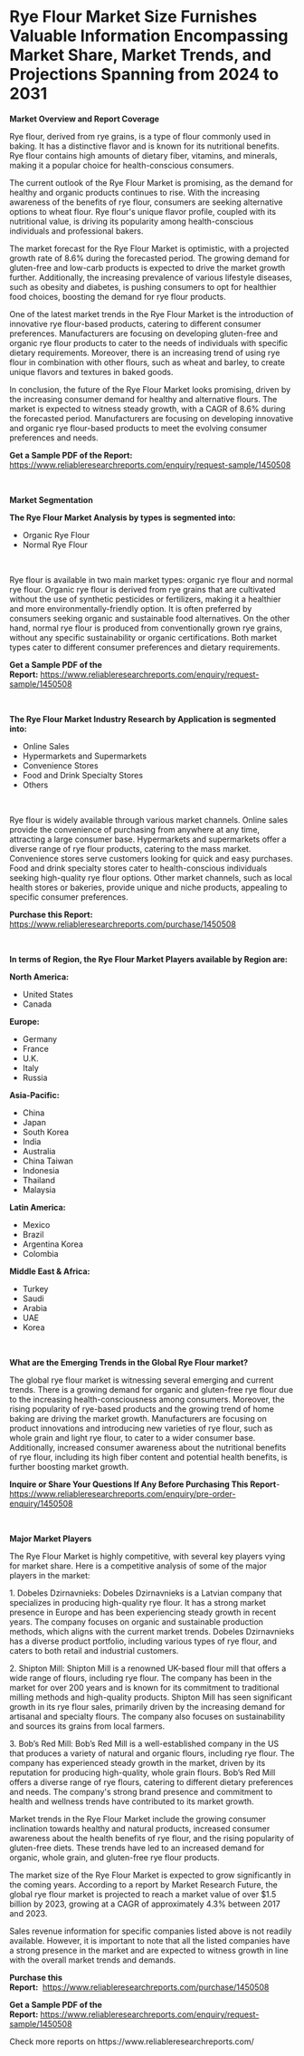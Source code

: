 <p><h1>Rye Flour Market Size Furnishes Valuable Information Encompassing Market Share, Market Trends, and Projections Spanning from 2024 to 2031</h1></p><p><strong>Market Overview and Report Coverage</strong></p>
<p><p>Rye flour, derived from rye grains, is a type of flour commonly used in baking. It has a distinctive flavor and is known for its nutritional benefits. Rye flour contains high amounts of dietary fiber, vitamins, and minerals, making it a popular choice for health-conscious consumers.</p><p>The current outlook of the Rye Flour Market is promising, as the demand for healthy and organic products continues to rise. With the increasing awareness of the benefits of rye flour, consumers are seeking alternative options to wheat flour. Rye flour's unique flavor profile, coupled with its nutritional value, is driving its popularity among health-conscious individuals and professional bakers.</p><p>The market forecast for the Rye Flour Market is optimistic, with a projected growth rate of 8.6% during the forecasted period. The growing demand for gluten-free and low-carb products is expected to drive the market growth further. Additionally, the increasing prevalence of various lifestyle diseases, such as obesity and diabetes, is pushing consumers to opt for healthier food choices, boosting the demand for rye flour products.</p><p>One of the latest market trends in the Rye Flour Market is the introduction of innovative rye flour-based products, catering to different consumer preferences. Manufacturers are focusing on developing gluten-free and organic rye flour products to cater to the needs of individuals with specific dietary requirements. Moreover, there is an increasing trend of using rye flour in combination with other flours, such as wheat and barley, to create unique flavors and textures in baked goods.</p><p>In conclusion, the future of the Rye Flour Market looks promising, driven by the increasing consumer demand for healthy and alternative flours. The market is expected to witness steady growth, with a CAGR of 8.6% during the forecasted period. Manufacturers are focusing on developing innovative and organic rye flour-based products to meet the evolving consumer preferences and needs.</p></p>
<p><strong>Get a Sample PDF of the Report:</strong> <a href="https://www.reliableresearchreports.com/enquiry/request-sample/1450508">https://www.reliableresearchreports.com/enquiry/request-sample/1450508</a></p>
<p>&nbsp;</p>
<p><strong>Market Segmentation</strong></p>
<p><strong>The Rye Flour Market Analysis by types is segmented into:</strong></p>
<p><ul><li>Organic Rye Flour</li><li>Normal Rye Flour</li></ul></p>
<p>&nbsp;</p>
<p><p>Rye flour is available in two main market types: organic rye flour and normal rye flour. Organic rye flour is derived from rye grains that are cultivated without the use of synthetic pesticides or fertilizers, making it a healthier and more environmentally-friendly option. It is often preferred by consumers seeking organic and sustainable food alternatives. On the other hand, normal rye flour is produced from conventionally grown rye grains, without any specific sustainability or organic certifications. Both market types cater to different consumer preferences and dietary requirements.</p></p>
<p><strong>Get a Sample PDF of the Report:</strong>&nbsp;<a href="https://www.reliableresearchreports.com/enquiry/request-sample/1450508">https://www.reliableresearchreports.com/enquiry/request-sample/1450508</a></p>
<p>&nbsp;</p>
<p><strong>The Rye Flour Market Industry Research by Application is segmented into:</strong></p>
<p><ul><li>Online Sales</li><li>Hypermarkets and Supermarkets</li><li>Convenience Stores</li><li>Food and Drink Specialty Stores</li><li>Others</li></ul></p>
<p>&nbsp;</p>
<p><p>Rye flour is widely available through various market channels. Online sales provide the convenience of purchasing from anywhere at any time, attracting a large consumer base. Hypermarkets and supermarkets offer a diverse range of rye flour products, catering to the mass market. Convenience stores serve customers looking for quick and easy purchases. Food and drink specialty stores cater to health-conscious individuals seeking high-quality rye flour options. Other market channels, such as local health stores or bakeries, provide unique and niche products, appealing to specific consumer preferences.</p></p>
<p><strong>Purchase this Report:</strong>&nbsp; <a href="https://www.reliableresearchreports.com/purchase/1450508">https://www.reliableresearchreports.com/purchase/1450508</a></p>
<p>&nbsp;</p>
<p><strong>In terms of Region, the Rye Flour Market Players available by Region are:</strong></p>
<p>
    <p> <strong> North America: </strong>
        <ul>
            <li>United States</li>
            <li>Canada</li>
        </ul>
        </p> 
    <p> <strong> Europe: </strong>
        <ul>
            <li>Germany</li>
            <li>France</li>
            <li>U.K.</li>
            <li>Italy</li>
            <li>Russia</li>
        </ul>
        </p> 
    <p> <strong> Asia-Pacific: </strong>
        <ul>
            <li>China</li>
            <li>Japan</li>
            <li>South Korea</li>
            <li>India</li>
            <li>Australia</li>
            <li>China Taiwan</li>
            <li>Indonesia</li>
            <li>Thailand</li>
            <li>Malaysia</li>
        </ul>
        </p> 
    <p> <strong> Latin America: </strong>
        <ul>
            <li>Mexico</li>
            <li>Brazil</li>
            <li>Argentina Korea</li>
            <li>Colombia</li>
        </ul>
        </p> 
    <p> <strong> Middle East & Africa: </strong>
        <ul>
            <li>Turkey</li>
            <li>Saudi</li>
            <li>Arabia</li>
            <li>UAE</li>
            <li>Korea</li>
        </ul>
    </p>
    </p>
<p>&nbsp;</p>
<p><strong>What are the Emerging Trends in the Global Rye Flour market?</strong></p>
<p><p>The global rye flour market is witnessing several emerging and current trends. There is a growing demand for organic and gluten-free rye flour due to the increasing health-consciousness among consumers. Moreover, the rising popularity of rye-based products and the growing trend of home baking are driving the market growth. Manufacturers are focusing on product innovations and introducing new varieties of rye flour, such as whole grain and light rye flour, to cater to a wider consumer base. Additionally, increased consumer awareness about the nutritional benefits of rye flour, including its high fiber content and potential health benefits, is further boosting market growth.</p></p>
<p><strong>Inquire or Share Your Questions If Any Before Purchasing This Report</strong>- <a href="https://www.reliableresearchreports.com/enquiry/pre-order-enquiry/1450508">https://www.reliableresearchreports.com/enquiry/pre-order-enquiry/1450508</a></p>
<p>&nbsp;</p>
<p><strong>Major Market Players</strong></p>
<p><p>The Rye Flour Market is highly competitive, with several key players vying for market share. Here is a competitive analysis of some of the major players in the market:</p><p>1. Dobeles Dzirnavnieks: Dobeles Dzirnavnieks is a Latvian company that specializes in producing high-quality rye flour. It has a strong market presence in Europe and has been experiencing steady growth in recent years. The company focuses on organic and sustainable production methods, which aligns with the current market trends. Dobeles Dzirnavnieks has a diverse product portfolio, including various types of rye flour, and caters to both retail and industrial customers.</p><p>2. Shipton Mill: Shipton Mill is a renowned UK-based flour mill that offers a wide range of flours, including rye flour. The company has been in the market for over 200 years and is known for its commitment to traditional milling methods and high-quality products. Shipton Mill has seen significant growth in its rye flour sales, primarily driven by the increasing demand for artisanal and specialty flours. The company also focuses on sustainability and sources its grains from local farmers.</p><p>3. Bob’s Red Mill: Bob’s Red Mill is a well-established company in the US that produces a variety of natural and organic flours, including rye flour. The company has experienced steady growth in the market, driven by its reputation for producing high-quality, whole grain flours. Bob’s Red Mill offers a diverse range of rye flours, catering to different dietary preferences and needs. The company's strong brand presence and commitment to health and wellness trends have contributed to its market growth.</p><p>Market trends in the Rye Flour Market include the growing consumer inclination towards healthy and natural products, increased consumer awareness about the health benefits of rye flour, and the rising popularity of gluten-free diets. These trends have led to an increased demand for organic, whole grain, and gluten-free rye flour products.</p><p>The market size of the Rye Flour Market is expected to grow significantly in the coming years. According to a report by Market Research Future, the global rye flour market is projected to reach a market value of over $1.5 billion by 2023, growing at a CAGR of approximately 4.3% between 2017 and 2023.</p><p>Sales revenue information for specific companies listed above is not readily available. However, it is important to note that all the listed companies have a strong presence in the market and are expected to witness growth in line with the overall market trends and demands.</p></p>
<p><strong>Purchase this Report:</strong>&nbsp;&nbsp;<a href="https://www.reliableresearchreports.com/purchase/1450508">https://www.reliableresearchreports.com/purchase/1450508</a></p>
<p></p>
<p><strong>Get a Sample PDF of the Report:</strong>&nbsp;<a href="https://www.reliableresearchreports.com/enquiry/request-sample/1450508">https://www.reliableresearchreports.com/enquiry/request-sample/1450508</a></p>
<p>Check more reports on https://www.reliableresearchreports.com/</p>